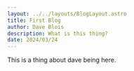 ```yaml
---
layout: ../../layouts/BlogLayout.astro
title: First Blog
author: Dave Blois
description: What is this thing?
date: 2024/03/24
---
```

This is a thing about dave being here.